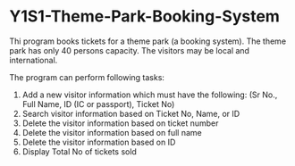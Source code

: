 # Y1S1-Theme-Park-Booking-System

Thi program books tickets for a theme park (a booking system). The theme park has only 40 persons capacity. The visitors may be local and international.

The program can perform following tasks:
1. Add a new visitor information which must have the following: (Sr No., Full Name, ID (IC or passport), Ticket No)
2. Search visitor information based on Ticket No, Name, or ID
3. Delete the visitor information based on ticket number
4. Delete the visitor information based on full name
5. Delete the visitor information based on ID
6. Display Total No of tickets sold
